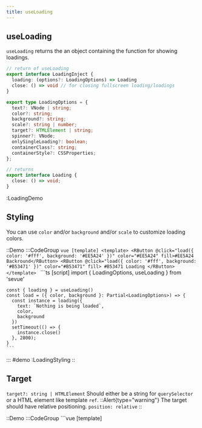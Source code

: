 ```yaml
---
title: useLoading
---
```


## useLoading

`useLoading` returns the an object containing the function for showing loadings.

```ts
// return of useLoading
export interface LoadingInject {
  loading: (options?: LoadingOptions) => Loading
  close: () => void // for closing fullscreen loading/loadings
}

export type LoadingOptions = {
  text?: VNode | string;
  color?: string;
  background?: string;
  scale?: string | number;
  target?: HTMLElement | string;
  spinner?: VNode;
  onlySingleLoading?: boolean;
  containerClass?: string;
  containerStyle?: CSSProperties;
};

// returns
export interface Loading {
  close: () => void;
}
```

:LoadingDemo


## Styling

You can use `color` and/or `background` and/or `scale` to customize loading colors.

::Demo
  :::CodeGroup
    ```vue [template]
    <template>
      <RButton @click="load({ color: '#fff', background: '#EE5A24' })" color="#EE5A24" fill>#EE5A24 Backround</RButton>
      <RButton @click="load({ color: '#fff', background: '#B53471' })" color="#B53471" fill>
        #B53471 Loading
      </RButton>
    </template>
    ```
    ```ts [script]
    import { LoadingOptions, useLoading } from 'sevue'

    const { loading } = useLoading()
    const load = ({ color, background }: Partial<LoadingOptions>) => {
      const instance = loading({
        text: `Nothing is being loaded`,
        color,
        background
      })
      setTimeout(() => {
        instance.close()
      }, 2800);
    }
    ```
  :::
#demo
  :LoadingStyling
::

## Target
`target?: string | HTMLElement`
Should either be a string for `querySelector` or a HTML element like template `ref`.
::Alert{type="warning"}
The target should have relative positioning. `position: relative`
::

::Demo
  :::CodeGroup
    ```vue [template]
    <template>
      <RButton @click="load()">Show Full Screen Loading</RButton>
      <RButton @click="load(loadingTarget)">Show Loading On Target</RButton>

      <div class="target" ref="loadingTarget">
        Loading Target
      </div>
    </template>
    ```
    ```ts [script]
    import { useLoading } from 'sevue'

    const { loading } = useLoading()
    const loadingTarget = ref<HTMLElement | undefined>()

    const load = (target?: HTMLElement) => {
      const instance = loading({
        text: `Nothing is being loaded`,
        target,
      })
      setTimeout(() => {
        instance.close()
      }, 2800);
    }    
    ```
    ```scss [style]
    .target {
      // You need to set relative position on target
      position: relative;
    }
    ```
  :::
#demo
  :LoadingTarget
::

## Closing
notification returns an object containing close function you can use to close the loading.
```ts
const { loading } = useLoading()
const load = loading({
  text: 'hey'
})
// after some time
load.close()
```

## Closing fullscreen loading

As an addition to [closing from instance](#closing) you can also close fullscreen loading/loadings using `close` function returned from `useLoading`.
```ts
const { close } = useLoading()
close() // will close full screen loading
```

## Multiple loadings on same element
By default only single loading is allowed on an element ( the last one ), if you want to create multiple loadings on top of each other set `onlySingleLoading` as `false` when calling a loading.